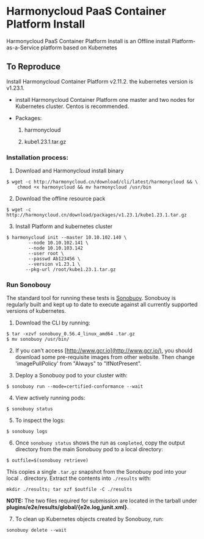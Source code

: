 # Harmonycloud PaaS Container Platform Install 

Harmonycloud PaaS Container Platform Install is an Offline install Platform-as-a-Service platform based on Kubernetes

## To Reproduce

Install Harmonycloud Container Platform v2.11.2. the kubernetes version is v1.23.1.

 * install Harmonycloud Container Platform one master and two nodes for Kubernetes cluster. Centos is recommended.

 * Packages: 

   1. harmonycloud
   
   2. kube1.23.1.tar.gz


### Installation process:

1. Download and Harmonycloud install binary

```
$ wget -c http://harmonycloud.cn/download/cli/latest/harmonycloud && \
    chmod +x harmonycloud && mv harmonycloud /usr/bin
```

2. Download the offline resource pack

```
$ wget -c http://harmonycloud.cn/download/packages/v1.23.1/kube1.23.1.tar.gz
```
3. Install Platform and kubernetes cluster

```
$ harmonycloud init --master 10.10.102.140 \
        --node 10.10.102.141 \
        --node 10.10.103.142
        --user root \
        --passwd Ab123456 \
        --version v1.23.1 \
       --pkg-url /root/kube1.23.1.tar.gz 
```
### Run Sonobouy

The standard tool for running these tests is [Sonobuoy](https://github.com/heptio/sonobuoy). Sonobuoy is regularly built and kept up to date to execute against all currently supported versions of kubernetes.

1. Download the CLI by running:

```
$ tar -xzvf sonobuoy_0.56.4_linux_amd64 .tar.gz
$ mv sonobuoy /usr/bin/
```

2. If you can't access [http://www.gcr.io](http://www.gcr.io/), you should download some pre-requisite images from other website. Then change 'imagePullPolicy' from "Always" to "IfNotPresent".

3. Deploy a Sonobuoy pod to your cluster with:

```
$ sonobuoy run --mode=certified-conformance --wait
```

4. View actively running pods:

```
$ sonobuoy status 
```

5. To inspect the logs:

```
$ sonobuoy logs
```

6. Once `sonobuoy status` shows the run as `completed`, copy the output directory from the main Sonobuoy pod to a local directory:

```
$ outfile=$(sonobuoy retrieve)
```

This copies a single `.tar.gz` snapshot from the Sonobuoy pod into your local
`.` directory. Extract the contents into `./results` with:

```
mkdir ./results; tar xzf $outfile -C ./results
```

**NOTE:** The two files required for submission are located in the tarball under **plugins/e2e/results/global/{e2e.log,junit.xml}**. 

7. To clean up Kubernetes objects created by Sonobuoy, run:

```
sonobuoy delete --wait
```
